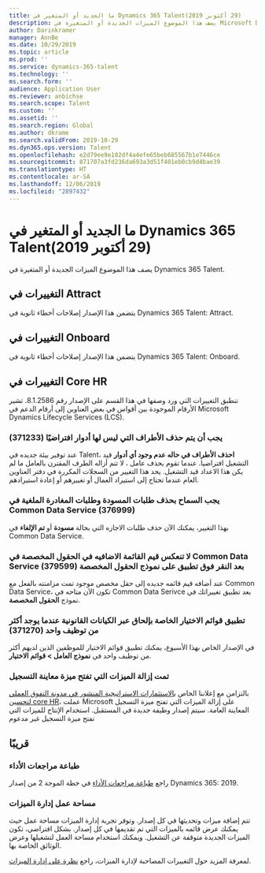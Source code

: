 ```yaml
---
title: ما الجديد أو المتغير في Dynamics 365 Talent‏ (29 أكتوبر 2019)
description: يصف هذا الموضوع الميزات الجديدة أو المتغيرة في Microsoft Dynamics 365 Talent.
author: Darinkramer
manager: AnnBe
ms.date: 10/29/2019
ms.topic: article
ms.prod: ''
ms.service: dynamics-365-talent
ms.technology: ''
ms.search.form: ''
audience: Application User
ms.reviewer: anbichse
ms.search.scope: Talent
ms.custom: ''
ms.assetid: ''
ms.search.region: Global
ms.author: dkrame
ms.search.validFrom: 2019-10-29
ms.dyn365.ops.version: Talent
ms.openlocfilehash: e2d79ee9e182df4a4efe65beb685567b1e7446ce
ms.sourcegitcommit: 871707a3fd236da693a3d51f401eb0cb9d4bae39
ms.translationtype: HT
ms.contentlocale: ar-SA
ms.lasthandoff: 12/06/2019
ms.locfileid: "2897432"
---
```

# <a name="whats-new-or-changed-in-dynamics-365-talent-october-29-2019"></a>ما الجديد أو المتغير في Dynamics 365 Talent‏ (29 أكتوبر 2019)

يصف هذا الموضوع الميزات الجديدة أو المتغيرة في Dynamics 365 Talent.

## <a name="changes-in-attract"></a>التغييرات في Attract

يتضمن هذا الإصدار إصلاحات أخطاء ثانوية في Dynamics 365 Talent: Attract.

## <a name="changes-in-onboard"></a>التغييرات في Onboard

يتضمن هذا الإصدار إصلاحات أخطاء ثانوية في Dynamics 365 Talent: Onboard.

## <a name="changes-in-core-hr"></a>التغييرات في Core HR

تنطبق التغييرات التي ورد وصفها في هذا القسم على الإصدار رقم 8.1.2586. تشير الأرقام الموجودة بين أقواس في بعض العناوين إلى أرقام الدعم في Microsoft Dynamics Lifecycle Services (LCS).

### <a name="delete-parties-with-no-roles-should-be-on-by-default-371233"></a>يجب أن يتم حذف الأطراف التي ليس لها أدوار افتراضيًا (371233)

عند توفير بيئة جديده في Talent، **احذف الأطراف في حاله عدم وجود أي أدوار** قيد التشغيل افتراضيا. عندما تقوم بحذف عامل ، لا تتم أزاله الطرف المقترن بالعامل ما لم يكن هذا الاعداد قيد التشغيل. يحد هذا التغيير من السجلات المكررة في دفتر العناوين العام عندما تحتاج إلى استيراد العمال أو تغييرهم أو إعادة استيرادهم.

### <a name="draft-and-cancelled-leave-requests-should-be-allowed-to-be-deleted-in-common-data-service-376999"></a>يجب السماح بحذف طلبات المسودة وطلبات المغادرة الملغية في Common Data Service (376999)

بهذا التغيير، يمكنك الآن حذف طلبات الاجازه التي بحالة **مسودة** أو **تم الإلغاء** في Common Data Service.

### <a name="additional-list-values-in-custom-fields-arent-reflected-in-common-data-service-after-clicking-apply-on-the-custom-fields-form-379599"></a>لا تنعكس قيم القائمة الاضافيه في الحقول المخصصة في Common Data Service بعد النقر فوق تطبيق على نموذج الحقول المخصصة (379599)

عند أضافه قيم قائمه جديده إلى حقل مخصص موجود تمت مزامنته بالفعل مع Common Data Service، تكون الآن متاحه في Common Data Serivce بعد تطبيق تغييراتك في نموذج **الحقول المخصصة**.

### <a name="apply-onboarding-checklists-across-legal-entities-when-more-than-one-employment-exists-371270"></a>تطبيق قوائم الاختيار الخاصة بإلحاق عبر الكيانات القانونية عندما يوجد أكثر من توظيف واحد (371270)

في الإصدار الخاص بهذا الأسبوع، يمكنك تطبيق قوائم الاختيار للموظفين الذين لديهم أكثر من توظيف واحد في **نموذج العامل > قوائم الاختيار**.

### <a name="benefits-open-enrollment-preview-feature-has-been-removed"></a>تمت إزالة الميزات التي تفتح ميزة معاينة التسجيل

بالتزامن مع إعلاننا الخاص [بالاستثمارات الاستراتيجية المنشور في مدونة التفوق العملي لتحسين core HR](https://cloudblogs.microsoft.com/dynamics365/bdm/2019/10/02/strategic-investments-in-core-hr-drive-operational-excellence)، عملت Microsoft على إزالة الميزات التي تفتح ميزة التسجيل المعاينة العامة. سيتم إصدار وظيفة جديدة في المستقبل. استخدام الإنتاج للميزات التي تفتح ميزة التسجيل غير مدعوم

## <a name="coming-soon"></a>قريبًا

### <a name="print-performance-reviews"></a>طباعة مراجعات الأداء

راجع [‏‫طباعة مراجعات الأداء‬](https://docs.microsoft.com/dynamics365-release-plan/2019wave2/dynamics365-talent/print-performance-reviews) في خطة الموجة 2 من إصدار Dynamics 365: 2019.

### <a name="feature-management-workspace"></a>مساحة عمل إدارة الميزات

تتم إضافة ميزات وتحديثها في كل إصدار. وتوفر تجربة إدارة الميزات مساحة عمل حيث يمكنك عرض قائمه بالميزات التي تم تقديمها في كل إصدار. بشكل افتراضي، تكون الميزات الجديدة متوقفة عن التشغيل. ويمكنك استخدام مساحة العمل لتشغيلها وعرض الوثائق الخاصة بها.

لمعرفة المزيد حول التغييرات المصاحبة لإدارة الميزات، راجع [نظرة على إدارة الميزات‬](https://docs.microsoft.com/dynamics365/fin-ops-core/fin-ops/get-started/feature-management/feature-management-overview).
